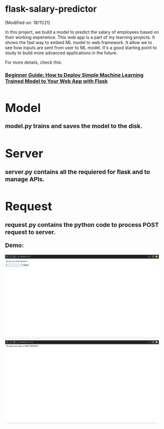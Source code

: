 # flask-salary-predictor

[Modified on: 18/11/21]

In this project, we build a model to predict the salary of employees based on their working experience. This web app is a part of my learning projects. It shows the fast way to embed ML model to web framework. It allow we to see how inputs are sent from user to ML model. It's a good starting point to study to build more advanced applications in the future.

For more details, check this: <a href="https://medium.com/@a.thaprasop.j/beginner-guide-how-to-deploy-simple-machine-learning-trained-model-to-your-web-app-with-flask-1e945a31f4ec"><h3> Beginner Guide: How to Deploy Simple Machine Learning Trained Model to Your Web App with Flask <h3><a>


# Model
model.py trains and saves the model to the disk.

# Server
server.py contains all the requiered for flask and to manage APIs.

# Request
request.py contains the python code to process POST request to server.


Demo: 

<img width="700" src="https://github.com/Elstargo00/Trained-model-on-webapp/blob/master/images/index.png">

  
<img width="700" src="https://github.com/Elstargo00/Trained-model-on-webapp/blob/master/images/api.png">
